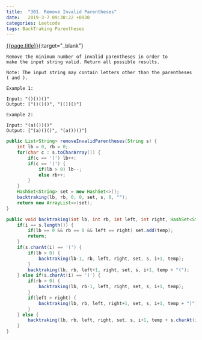 ```yaml
---
title:  "301. Remove Invalid Parentheses"
date:   2019-3-7 09:30:22 +0930
categories: Leetcode
tags: BackTraking Parentheses
---
```


[{{page.title}}](https://leetcode.com/problems/remove-invalid-parentheses/){:target="_blank"}

    Remove the minimum number of invalid parentheses in order to
    make the input string valid. Return all possible results.

    Note: The input string may contain letters other than the parentheses ( and ).

    Example 1:

    Input: "()())()"
    Output: ["()()()", "(())()"]

    Example 2:

    Input: "(a)())()"
    Output: ["(a)()()", "(a())()"]


```java
public List<String> removeInvalidParentheses(String s) {
    int lb = 0, rb = 0;
    for(char c : s.toCharArray()) {
        if(c == '(') lb++;
        if(c == ')') {
            if(lb > 0) lb--;
            else rb++;
        }
    }
    HashSet<String> set = new HashSet<>();
    backtraking(lb, rb, 0, 0, set, s, 0, "");
    return new ArrayList<>(set);
}

public void backtraking(int lb, int rb, int left, int right, HashSet<String> set, String s, int i, String temp) {
    if(i == s.length()) {
        if(lb == 0 && rb == 0 && left == right) set.add(temp);
        return;
    }
    if(s.charAt(i) == '(') {
        if(lb > 0) {
            backtraking(lb-1, rb, left, right, set, s, i+1, temp);
        }
        backtraking(lb, rb, left+1, right, set, s, i+1, temp + "(");
    } else if(s.charAt(i) == ')') {
        if(rb > 0) {
            backtraking(lb, rb-1, left, right, set, s, i+1, temp);
        }
        if(left > right) {
            backtraking(lb, rb, left, right+1, set, s, i+1, temp + ")");
        }
    } else {
        backtraking(lb, rb, left, right, set, s, i+1, temp + s.charAt(i));
    }
}
```
